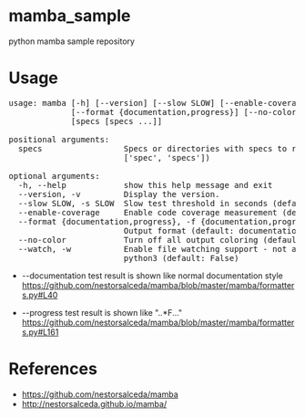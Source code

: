 mamba_sample
============

python mamba sample repository

# Usage

<pre>
usage: mamba [-h] [--version] [--slow SLOW] [--enable-coverage]
             [--format {documentation,progress}] [--no-color] [--watch]
             [specs [specs ...]]

positional arguments:
  specs                 Specs or directories with specs to run (default:
                        ['spec', 'specs'])

optional arguments:
  -h, --help            show this help message and exit
  --version, -v         Display the version.
  --slow SLOW, -s SLOW  Slow test threshold in seconds (default: 0.075)
  --enable-coverage     Enable code coverage measurement (default: False)
  --format {documentation,progress}, -f {documentation,progress}
                        Output format (default: documentation)
  --no-color            Turn off all output coloring (default: False)
  --watch, -w           Enable file watching support - not available with
                        python3 (default: False)
</pre>

* --documentation
test result is shown like normal documentation style
https://github.com/nestorsalceda/mamba/blob/master/mamba/formatters.py#L40

* --progress
test result is shown like "..*F..."
https://github.com/nestorsalceda/mamba/blob/master/mamba/formatters.py#L161

# References

* https://github.com/nestorsalceda/mamba
* http://nestorsalceda.github.io/mamba/
